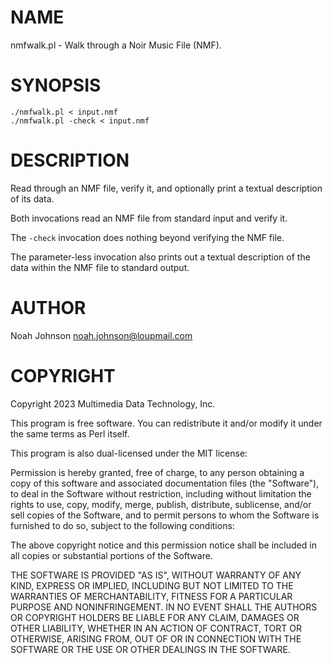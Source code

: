 # NAME

nmfwalk.pl - Walk through a Noir Music File (NMF).

# SYNOPSIS

    ./nmfwalk.pl < input.nmf
    ./nmfwalk.pl -check < input.nmf

# DESCRIPTION

Read through an NMF file, verify it, and optionally print a textual
description of its data.

Both invocations read an NMF file from standard input and verify it.

The `-check` invocation does nothing beyond verifying the NMF file.

The parameter-less invocation also prints out a textual description of
the data within the NMF file to standard output.

# AUTHOR

Noah Johnson <noah.johnson@loupmail.com>

# COPYRIGHT

Copyright 2023 Multimedia Data Technology, Inc.

This program is free software.  You can redistribute it and/or modify it
under the same terms as Perl itself.

This program is also dual-licensed under the MIT license:

Permission is hereby granted, free of charge, to any person obtaining a
copy of this software and associated documentation files (the
"Software"), to deal in the Software without restriction, including
without limitation the rights to use, copy, modify, merge, publish,
distribute, sublicense, and/or sell copies of the Software, and to
permit persons to whom the Software is furnished to do so, subject to
the following conditions:

The above copyright notice and this permission notice shall be included
in all copies or substantial portions of the Software.

THE SOFTWARE IS PROVIDED "AS IS", WITHOUT WARRANTY OF ANY KIND, EXPRESS
OR IMPLIED, INCLUDING BUT NOT LIMITED TO THE WARRANTIES OF
MERCHANTABILITY, FITNESS FOR A PARTICULAR PURPOSE AND NONINFRINGEMENT.
IN NO EVENT SHALL THE AUTHORS OR COPYRIGHT HOLDERS BE LIABLE FOR ANY
CLAIM, DAMAGES OR OTHER LIABILITY, WHETHER IN AN ACTION OF CONTRACT,
TORT OR OTHERWISE, ARISING FROM, OUT OF OR IN CONNECTION WITH THE
SOFTWARE OR THE USE OR OTHER DEALINGS IN THE SOFTWARE.
